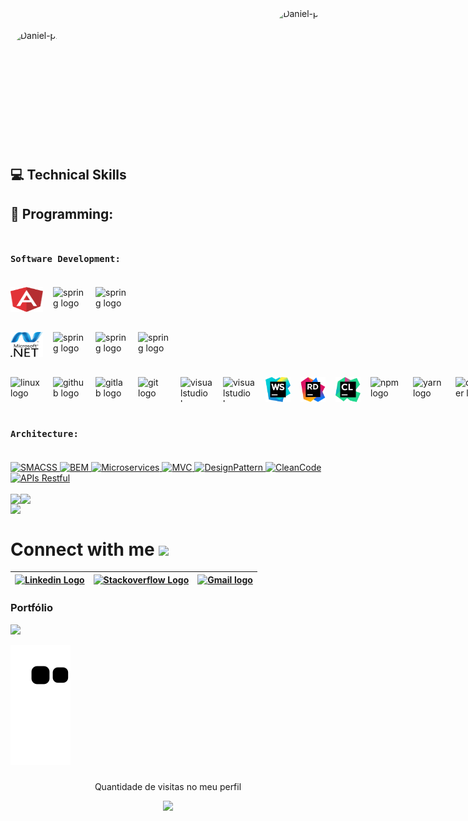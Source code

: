 <header id="l-header"  style="display:flex;justify-content:space-between;align-items:center">
<img align="center" alt="Daniel-pic" height="80" style="border-radius:50px;" src="https://cdn.discordapp.com/attachments/892047192632725524/912858934480621568/ASS_-_Lobinho_..png?width=200&height=**200**">

<img align="right" alt="Daniel-pic" height="150" style="border-radius:50px;" src="https://octocat-generator-assets.githubusercontent.com/my-octocat-1632780907576.png">
</header>

<br>

<main id="l-main">
<section id="l-skills">

# 💻 Technical Skills

## 💬 Programming: <br/></br>

### `Software Development:` </br></br>

<section id="l-section">
      <div id="frontend" style="display:flex; justify-content:left; align-items:center;gap:1rem">
            <img src="./assets/angular-icon-1.svg"  height="40" width="52" alt="angularjs logo" />
            <img src="https://cdn.jsdelivr.net/gh/devicons/devicon/icons/javascript/javascript-original.svg" height="40" width="52" alt="spring logo"/>
            <img src="https://cdn.jsdelivr.net/gh/devicons/devicon/icons/typescript/typescript-original.svg" height="40" width="52" alt="spring logo"/>
      </div>
      <div id="backend" style="display:flex; justify-content:left; align-items:center;gap:1rem;margin-top:2rem">
            <img src="./assets/dotnet.svg" height="40" width="52" alt="spring logo"/>
            <img src="https://cdn.jsdelivr.net/gh/devicons/devicon/icons/c/c-original.svg" height="40" width="52" alt="spring logo"/>
            <img src="https://cdn.jsdelivr.net/gh/devicons/devicon/icons/cplusplus/cplusplus-original.svg" height="40" width="52" alt="spring logo"/>
            <img src="https://cdn.jsdelivr.net/gh/devicons/devicon/icons/csharp/csharp-original.svg" height="40" width="52" alt="spring logo"/>
       </div>
      <div id="tools" style="display:flex; justify-content:left; align-items:center;gap:1rem;margin-top:2rem">
            <img src="https://cdn.jsdelivr.net/gh/devicons/devicon/icons/ubuntu/ubuntu-plain.svg" height="40" width="52" alt="linux logo" />
            <img src="https://cdn.jsdelivr.net/gh/devicons/devicon/icons/github/github-original.svg" height="40" width="52" alt="github logo"  />
            <img src="https://cdn.jsdelivr.net/gh/devicons/devicon/icons/gitlab/gitlab-original.svg" height="40" width="52" alt="gitlab logo"  />
            <img src="https://cdn.jsdelivr.net/gh/devicons/devicon/icons/git/git-original.svg" height="40" width="52" alt="git logo"  />
            <img src="https://cdn.jsdelivr.net/gh/devicons/devicon/icons/visualstudio/visualstudio-plain.svg" height="40" width="52" alt="visualstudio logo"  />
            <img src="https://cdn.jsdelivr.net/gh/devicons/devicon/icons/vscode/vscode-original.svg" height="40" width="52" alt="visualstudio logo"/>
            <img src="./assets/webstorm-icon.svg" height="40" width="52" alt="visualstudio logo"/>
            <img src="./assets/rider-icon.svg" height="40" width="52" alt="visualstudio logo"/>
            <img src="./assets/clion.png" height="40" width="40" alt="visualstudio logo"/>
            <img src="https://cdn.jsdelivr.net/gh/devicons/devicon/icons/npm/npm-original-wordmark.svg" height="40" width="52" alt="npm logo" />
            <img src="https://cdn.jsdelivr.net/gh/devicons/devicon/icons/yarn/yarn-original.svg" height="40" width="52" alt="yarn logo" />
            <img src="https://icongr.am/devicon/docker-original.svg?size=128&color=currentColor" height="40" width="52" alt="docker logo"/>
      </div>
</section>

</br>

### `Architecture:` <br/><br/>

<div align="left">
<a href="#">
      <img alt="SMACSS" src="https://img.shields.io/badge/SMACSS-gray.svg?style=for-the-badge" />
</a>
	<a href="#">
      <img alt="BEM" src="https://img.shields.io/badge/BEM-gray.svg?style=for-the-badge" />
</a>
<a href="#">
      <img alt="Microservices" src="https://img.shields.io/badge/Microservices-gray.svg?style=for-the-badge" />
</a>
<a href="#">
      <img alt="MVC" src="https://img.shields.io/badge/MVC-gray.svg?style=for-the-badge" />
</a>
<a href="#">
      <img alt="DesignPattern" src="https://img.shields.io/badge/DesignPattern-gray.svg?style=for-the-badge" />
</a>
<a href="#">
      <img alt="CleanCode" src="https://img.shields.io/badge/CleanCode-gray.svg?style=for-the-badge" />
</a>
<a href="#">
      <img alt="APIs Restful" src="https://img.shields.io/badge/APIs%20Restful-gray.svg?style=for-the-badge" />
</a>
</div>
<br/>

</section>
</main>

<div style="display:flex" align="left">
    <img src="https://github-readme-stats.vercel.app/api?username=danieldantasdev&theme=midnight-purple&show_icons=true&hide_border=true&count_private=true&include_all_commits=true"/>
    <img src="https://github-readme-streak-stats.herokuapp.com/?user=danieldantasdev&theme=midnight-purple"/>
</div>

<div style="display:flex" align="left">
     <img src="https://github-readme-stats.vercel.app/api/top-langs/?username=danieldantasdev&layout=compact&langs_count=7&theme=midnight-purple&hide=html,java,less,css,sass,scss,ejs,javascript,typescript"/>
</div>

# Connect with me <img src="https://github.com/TheDudeThatCode/TheDudeThatCode/blob/master/Assets/Handshake.gif" height="32px">

| [<img src="https://github.com/TheDudeThatCode/TheDudeThatCode/blob/master/Assets/Linkedin.svg" alt="Linkedin Logo" width="32">](https://www.linkedin.com/in/danieldantasdev/) | [<img src="https://cdn.svgporn.com/logos/stackoverflow-icon.svg" alt="Stackoverflow Logo" width="28">](https://stackoverflow.com/users/17020212/danieldantasdev) | [<img src="https://github.com/TheDudeThatCode/TheDudeThatCode/blob/master/Assets/Gmail.svg" alt="Gmail logo" height="32">](mailto:contatodanieldantasdev@gmail.com) |
| :----------------------------------------------------------------------------------------------------------------------------------------------------------------------: | :---------------------------------------------------------------------------------------------------------------------------------------------------------: | :------------------------------------------------------------------------------------------------------------------------------------------------------------: |

<!--[<img src="https://github.com/TheDudeThatCode/TheDudeThatCode/blob/master/Assets/Instagram.svg" alt="instagram logo" width="32">](https://www.instagram.com/robotdeveloper/) |-->

### Portfólio

<div>
	<a href="https://lobinhodev.github.io/Portfolio-lobinhodev/" >
		<img width="150px" src="https://img.shields.io/badge/website-000000?style=for-the-badge&logo=About.me&logoColor=white">
	</a>
</div>

![Snake animation](https://github.com/danieldantasdev/lobinhodev/blob/output/github-contribution-grid-snake.svg)

###

<p align="center"> Quantidade  de visitas no meu perfil  </p>
<p align="center">   <img alingn="center" src="https://profile-counter.glitch.me/danieldantasdev/count.svg" />

</div>
